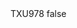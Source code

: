 <?xml version="1.0" encoding="UTF-8"?>
<CustomMetadata xmlns="http://soap.sforce.com/2006/04/metadata">
    <label>TXU978</label>
    <protected>false</protected>
</CustomMetadata>
